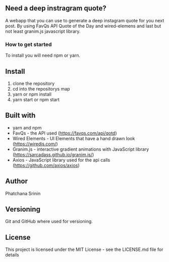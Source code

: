 ## Need a deep instragram quote?
A webapp that you can use to generate a deep instagram quote for you next post.
By using FavQs API Quote of the Day and wired-elemens and last but not least granim.js javascript library.

### How to get started
To install you will need npm or yarn.

## Install 
1. clone the repository
2. cd into the repositorys map
3. yarn or npm install
4. yarn start or npm start

## Built with
* yarn and npm
* FavQs - the API used (https://favqs.com/api/qotd)
* Wired Elements - UI Elements that have a hand drawn look (https://wiredjs.com/)
* Granim.js -  interactive gradient animations with JavaScript library (https://sarcadass.github.io/granim.js/)
* Axios - JavaScript library used for the api calls (https://github.com/axios/axios)

## Author 
Phatchana Srinin

## Versioning 
Git and GitHub where used for versioning.

## License
This project is licensed under the MIT License - see the LICENSE.md file for details
